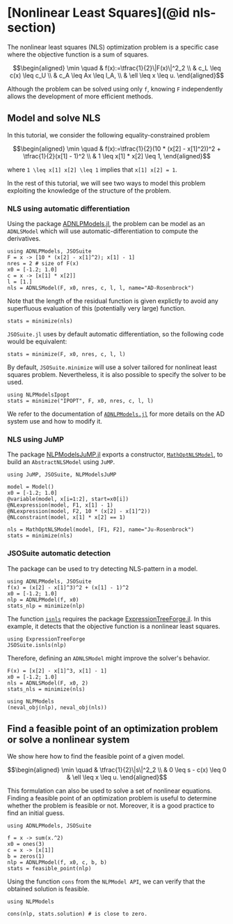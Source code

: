 # [Nonlinear Least Squares](@id nls-section)

The nonlinear least squares (NLS) optimization problem is a specific case where the objective function is a sum of squares.

```math
\begin{aligned}
\min \quad & f(x):=\tfrac{1}{2}\|F(x)\|^2_2 \\
& c_L \leq c(x) \leq c_U \\
& c_A \leq Ax \leq l_A, \\
& \ell \leq x \leq u.
\end{aligned}
```

Although the problem can be solved using only  ``f``, knowing  ``F`` independently allows the development of more efficient methods.

## Model and solve NLS

In this tutorial, we consider the following equality-constrained problem

```math
\begin{aligned}
\min \quad & f(x):=\tfrac{1}{2}(10 * (x[2] - x[1]^2))^2 + \tfrac{1}{2}(x[1] - 1)^2 \\
& 1 \leq x[1] * x[2] \leq 1,
\end{aligned}
```

where ``1 \leq x[1] x[2] \leq 1`` implies that ``x[1] x[2] = 1``.

In the rest of this tutorial, we will see two ways to model this problem exploiting the knowledge of the structure of the problem.

### NLS using automatic differentiation

Using the package [ADNLPModels.jl](https://github.com/JuliaSmoothOptimizers/ADNLPModels.jl), the problem can be model as an `ADNLSModel` which will use automatic-differentiation to compute the derivatives.

```@example ex1
using ADNLPModels, JSOSuite
F = x -> [10 * (x[2] - x[1]^2); x[1] - 1]
nres = 2 # size of F(x)
x0 = [-1.2; 1.0]
c = x -> [x[1] * x[2]]
l = [1.]
nls = ADNLSModel(F, x0, nres, c, l, l, name="AD-Rosenbrock")
```

Note that the length of the residual function is given explictly to avoid any superfluous evaluation of this (potentially very large) function.

```@example ex1
stats = minimize(nls)
```

`JSOSuite.jl` uses by default automatic differentiation, so the following code would be equivalent:

```@example ex1
stats = minimize(F, x0, nres, c, l, l)
```

By default, `JSOSuite.minimize` will use a solver tailored for nonlineat least squares problem.
Nevertheless, it is also possible to specify the solver to be used.

```@example ex1
using NLPModelsIpopt
stats = minimize("IPOPT", F, x0, nres, c, l, l)
```

We refer to the documentation of [`ADNLPModels.jl`](https://jso.dev/ADNLPModels.jl/dev/backend/) for more details on the AD system use and how to modify it.

### NLS using JuMP

The package [NLPModelsJuMP.jl](https://github.com/JuliaSmoothOptimizers/NLPModelsJuMP.jl) exports a constructor, [`MathOptNLSModel`](https://jso.dev/NLPModelsJuMP.jl/dev/tutorial/#NLPModelsJuMP.MathOptNLSModel), to build an `AbstractNLSModel` using `JuMP`.

```@example
using JuMP, JSOSuite, NLPModelsJuMP

model = Model()
x0 = [-1.2; 1.0]
@variable(model, x[i=1:2], start=x0[i])
@NLexpression(model, F1, x[1] - 1)
@NLexpression(model, F2, 10 * (x[2] - x[1]^2))
@NLconstraint(model, x[1] * x[2] == 1)

nls = MathOptNLSModel(model, [F1, F2], name="Ju-Rosenbrock")
stats = minimize(nls)
```

### JSOSuite automatic detection

The package can be used to try detecting NLS-pattern in a model.

```@example autodetection
using ADNLPModels, JSOSuite
f(x) = (x[2] - x[1]^3)^2 + (x[1] - 1)^2
x0 = [-1.2; 1.0]
nlp = ADNLPModel(f, x0)
stats_nlp = minimize(nlp)
```

The function [`isnls`](@ref) requires the package [ExpressionTreeForge.jl](https://github.com/JuliaSmoothOptimizers/ExpressionTreeForge.jl).
In this example, it detects that the objective function is a nonlinear least squares.

```@example autodetection
using ExpressionTreeForge
JSOSuite.isnls(nlp)
```

Therefore, defining an `ADNLSModel` might improve the solver's behavior.

```@example autodetection
F(x) = [x[2] - x[1]^3, x[1] - 1]
x0 = [-1.2; 1.0]
nls = ADNLSModel(F, x0, 2)
stats_nls = minimize(nls)
```

```@example autodetection
using NLPModels
(neval_obj(nlp), neval_obj(nls))
```

## Find a feasible point of an optimization problem or solve a nonlinear system

We show here how to find the feasible point of a given model.

```math
\begin{aligned}
\min \quad & \tfrac{1}{2}\|s\|^2_2 \\
& 0 \leq s - c(x) \leq 0
& \ell \leq x \leq u.
\end{aligned}
```

This formulation can also be used to solve a set of nonlinear equations.
Finding a feasible point of an optimization problem is useful to determine whether the problem is feasible or not.
Moreover, it is a good practice to find an initial guess.

```@example feas
using ADNLPModels, JSOSuite

f = x -> sum(x.^2)
x0 = ones(3)
c = x -> [x[1]]
b = zeros(1)
nlp = ADNLPModel(f, x0, c, b, b)
stats = feasible_point(nlp)
```

Using the function `cons` from the `NLPModel API`, we can verify that the obtained solution is feasible.

```@example feas
using NLPModels

cons(nlp, stats.solution) # is close to zero.
```
